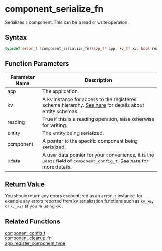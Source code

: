 # component_serialize_fn

Serializes a component. This can be a read or write operation.

## Syntax

```cpp
typedef error_t (component_serialize_fn)(app_t* app, kv_t* kv, bool reading, entity_t entity, void* component, void* udata);
```

## Function Parameters

Parameter Name | Description
--- | ---
app | The application.
kv | A kv instance for access to the registered schema hierarchy. [See here](https://github.com/RandyGaul/cute_framework/blob/master/doc/ecs/app_register_entity_type.md) for details about entity schemas.
reading | True if this is a reading operation, false otherwise for writing.
entity | The entity being serialized.
component | A pointer to the specific component being serialized.
udata | A user data pointer for your convenience, it is the `udata` field of `component_config_t`. [See here](https://github.com/RandyGaul/cute_framework/blob/master/doc/ecs/component_config_t.md) for more details.

## Return Value

You should return any errors encountered as an `error_t` instance, for example any errors reported from kv serialization functions such as `kv_key` or `kv_val` (if you're using kv).

## Related Functions

[component_config_t](https://github.com/RandyGaul/cute_framework/blob/master/doc/ecs/component_config_t.md)  
[component_cleanup_fn](https://github.com/RandyGaul/cute_framework/blob/master/doc/ecs/component_cleanup_fn.md)  
[app_register_component_type](https://github.com/RandyGaul/cute_framework/blob/master/doc/ecs/app_register_component_type.md)  
